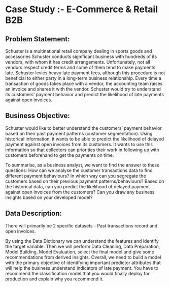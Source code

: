 # Case Study :- E-Commerce & Retail B2B

## Problem Statement:
Schuster is a multinational retail company dealing in sports goods and accessories
Schuster conducts significant business with hundreds of its vendors, with whom it has credit arrangements. 
Unfortunately, not all vendors respect credit terms and some of them tend to make payments late. 
Schuster levies heavy late payment fees, although this procedure is not beneficial to either party in a long-term business relationship.
Every time a transaction of goods takes place with a vendor, the accounting team raises an invoice and shares it with the vendor. 
Schuster would try to understand its customers’ payment behavior and predict the likelihood of late payments against open invoices.

## Business Objective:
Schuster would like to better understand the customers’ payment behavior based on their past payment patterns (customer segmentation).
Using historical information, it wants to be able to predict the likelihood of delayed payment against open invoices from its customers.
It wants to use this information so that collectors can priorities their work in following up with customers beforehand to get the payments on time.

To summarise, as a business analyst, we want to find the answer to these questions:
How can we analyse the customer transactions data to find different payment behaviours?
In which way can you segregate the customers based on their previous payment patterns/behaviours?
Based on the historical data, can you predict the likelihood of delayed payment against open invoices from the customers?
Can you draw any business insights based on your developed model?

## Data Description:
There will primarily be 2 specific datasets - Past transactions record and open invoices.

By using the Data Dictionary we can understand the features and identify the target variable.
Then we will perform Data Cleaning, Data Preparation, Model Building, Model Evaluation, select the final model and give some recommendations from derived insights.
Overall, we need to build a model with the primary objective of identifying important predictor attributes that will help the business understand indicators of late payment. 
You have to recommend the classification model that you would finally deploy for production and explain why you recommend it.
